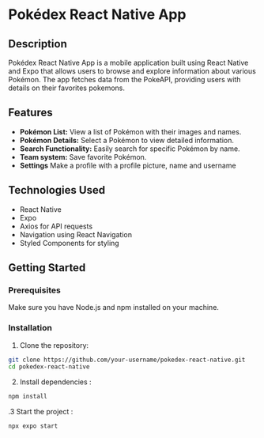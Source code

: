 # Pokédex React Native App

## Description

Pokédex React Native App is a mobile application built using React Native and Expo that allows users to browse and explore information about various Pokémon. The app fetches data from the PokeAPI, providing users with details on their favorites pokemons.

## Features

- **Pokémon List:** View a list of Pokémon with their images and names.
- **Pokémon Details:** Select a Pokémon to view detailed information.
- **Search Functionality:** Easily search for specific Pokémon by name.
- **Team system:** Save favorite Pokémon.
- **Settings** Make a profile with a profile picture, name and username

## Technologies Used

- React Native
- Expo
- Axios for API requests
- Navigation using React Navigation
- Styled Components for styling

## Getting Started

### Prerequisites

Make sure you have Node.js and npm installed on your machine.

### Installation

1. Clone the repository:

```bash
git clone https://github.com/your-username/pokedex-react-native.git
cd pokedex-react-native
```

2. Install dependencies :
```bash
npm install 
```

.3 Start the project :
```bash
npx expo start
```
